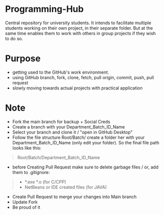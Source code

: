 # Programming-Hub
Central repository for university students. It intends to facilitate multiple students working on their own project, in their separate folder. But at the same time enables them to work with others in group projects if they wish to do so.  

# Purpose
- getting used to the GitHub's work environment. 
- using GitHub branch, fork, clone, fetch, pull origin, commit, push, pull request 
- slowly moving towards actual projects with practical application

# Note
- Fork the main branch for backup + Social Creds
- Create a branch with your Department_Batch_ID_Name
- Select your branch and clone it / "open in GitHub Desktop"
- Follow the file structure Root/Batch/ create a folder her with your Department_Batch_ID_Name (only edit your folder). So the final file path looks like this:
> Root/Batch/Department_Batch_ID_Name
- before Creating Pull Request make sure to delete garbage files / or, add them to .gitignore:
> - *.exe *.o (for C/CPP)
> - NetBeans or IDE created files (for JAVA)
- Create Pull Request to merge your changes into Main branch
- Update Fork
- Be proud of it
